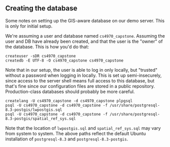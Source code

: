 ## Creating the database

Some notes on setting up the GIS-aware database on our demo server. This is only for initial setup.

We're assuming a user and database named `cs4970_capstone`. Assuming the user and DB have already
been created, and that the user is the "owner" of the database. This is how you'd do that:

    createuser -sDR cs4970_capstone
    createdb -E UTF-8 -O cs4970_capstone cs4970_capstone

Note that in our setup, the user is able to log in only locally, but "trusted" without a password
when logging in locally. This is set up semi-insecurely, since access to the server shell means
full access to this database, but that's fine since our configuration files are stored in a public repository.
Production-class databases should probably be more careful.

    createlang -U cs4970_capstone -d cs4970_capstone plpgsql
    psql -U cs4970_capstone -d cs4970_capstone -f /usr/share/postgresql-8.3-postgis/lwpostgis.sql
    psql -U cs4970_capstone -d cs4970_capstone -f /usr/share/postgresql-8.3-postgis/spatial_ref_sys.sql

Note that the location of `lwpostgis.sql` and `spatial_ref_sys.sql` may vary from system to system.
The above paths reflect the default Ubuntu installation of `postgresql-8.3` and `postgresql-8.3-postgis`.
